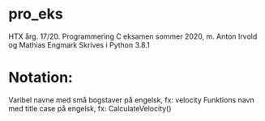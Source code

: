 # pro_eks
HTX årg. 17/20. Programmering C eksamen sommer 2020, m. Anton Irvold og Mathias Engmark
Skrives i Python 3.8.1

# Notation:
Varibel navne med små bogstaver på engelsk, fx: velocity
Funktions navn med title case på engelsk, fx: CalculateVelocity()
